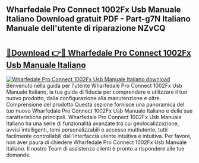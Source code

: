 ## Wharfedale Pro Connect 1002Fx Usb Manuale Italiano Download gratuit PDF - Part-g7N Italiano Manuale dell'utente di riparazione NZvCQ

# <h2><a href="http://dfcjk5p.blite.top/?on=Wharfedale+Pro+Connect+1002Fx+Usb+Manuale+Italiano">🔗Download 👉🔴 Wharfedale Pro Connect 1002Fx Usb Manuale Italiano</a></h2>

[![Wharfedale Pro Connect 1002Fx Usb Manuale Italiano download](https://i.imgur.com/lujVjoI.png)](http://dfcjk5p.blite.top/?on=Wharfedale+Pro+Connect+1002Fx+Usb+Manuale+Italiano)
Benvenuto nella guida per l'utente Wharfedale Pro Connect 1002Fx Usb Manuale Italiano, la tua guida di fiducia per comprendere e utilizzare il tuo nuovo prodotto, dalla configurazione alla manutenzione e oltre. Comprensione del prodotto Questa sezione fornisce una panoramica del tuo nuovo Wharfedale Pro Connect 1002Fx Usb Manuale Italiano e delle sue caratteristiche principali. Wharfedale Pro Connect 1002Fx Usb Manuale Italiano ha una serie di funzionalità avanzate tra cui geolocalizzazione, avvisi intelligenti, temi personalizzabili e accesso multiutente, tutti facilmente controllabili dall'interfaccia utente intuitiva e intuitiva. Per favore, non aver paura di chiedere Wharfedale Pro Connect 1002Fx Usb Manuale Italiano. Il nostro Team di assistenza clienti è pronto a rispondere alle tue domande.
